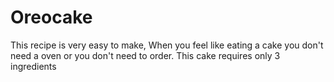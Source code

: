 # Oreocake

This recipe is very easy to make, When you feel like eating a cake you don't need a oven or you don't need to order. This cake requires only 3 ingredients
